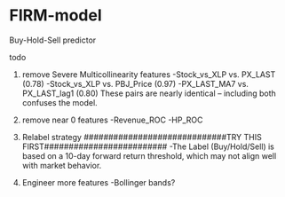 # FIRM-model
Buy-Hold-Sell predictor

todo
1. remove Severe Multicollinearity features
    -Stock_vs_XLP vs. PX_LAST (0.78)
    -Stock_vs_XLP vs. PBJ_Price (0.97)
    -PX_LAST_MA7 vs. PX_LAST_lag1 (0.80)
These pairs are nearly identical – including both confuses the model.

2. remove near 0 features
    -Revenue_ROC
    -HP_ROC

3. Relabel strategy #############################TRY THIS FIRST#########################
    -The Label (Buy/Hold/Sell) is based on a 10-day forward return threshold, which may not align well with market behavior.

4. Engineer more features
    -Bollinger bands?